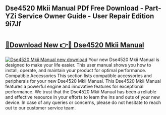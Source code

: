## Dse4520 Mkii Manual PDf Free Download - Part-YZi Service Owner Guide - User Repair Edition 9i7Jf

# <h2><a href="http://cf13095.oget.top/?id=Dse4520+Mkii+Manual">🔗Download New 👉🔴 Dse4520 Mkii Manual</a></h2>

[![Dse4520 Mkii Manual new download](https://i.imgur.com/5g1atiW.png)](http://cf13095.oget.top/?id=Dse4520+Mkii+Manual)
Your new Dse4520 Mkii Manual is designed to make your life easier. This user manual shows you how to install, operate, and maintain your product for optimal performance. Compatible Accessories This section lists compatible accessories and peripherals for your new Dse4520 Mkii Manual. This Dse4520 Mkii Manual features a powerful engine and innovative features for exceptional performance. We trust that the Dse4520 Mkii Manual has been a reliable and effective resource in your efforts to learn the ins and outs of your new device. In case of any queries or concerns, please do not hesitate to reach out to our customer service team.
